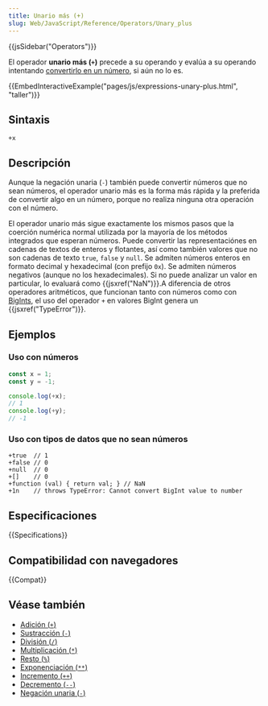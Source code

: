 ```yaml
---
title: Unario más (+)
slug: Web/JavaScript/Reference/Operators/Unary_plus
---
```


{{jsSidebar("Operators")}}

El operador **unario más (`+`)** precede a su operando y evalúa a su operando intentando [convertirlo en un número](/es/docs/Web/JavaScript/Reference/Global_Objects/Number#number_coercion), si aún no lo es.

{{EmbedInteractiveExample("pages/js/expressions-unary-plus.html", "taller")}}

## Sintaxis

```js-nolint
+x
```

## Descripción

Aunque la negación unaria (`-`) también puede convertir números que no sean números, el operador unario más es la forma más rápida y la preferida de convertir algo en un número, porque no realiza ninguna otra operación con el número.

El operador unario más sigue exactamente los mismos pasos que la coerción numérica normal utilizada por la mayoría de los métodos integrados que esperan números. Puede convertir las representaciónes en cadenas de textos de enteros y flotantes, así como también valores que no son cadenas de texto `true`, `false` y `null`. Se admiten números enteros en formato decimal y hexadecimal (con prefijo `0x`). Se admiten números negativos (aunque no los hexadecimales). Si no puede analizar un valor en particular, lo evaluará como {{jsxref("NaN")}}.A diferencia de otros operadores aritméticos, que funcionan tanto con números como con [BigInts](/es/docs/Web/JavaScript/Reference/Global_Objects/BigInt), el uso del operador `+` en valores BigInt genera un {{jsxref("TypeError")}}.

## Ejemplos

### Uso con números

```js
const x = 1;
const y = -1;

console.log(+x);
// 1
console.log(+y);
// -1
```

### Uso con tipos de datos que no sean números

```js-nolint
+true  // 1
+false // 0
+null  // 0
+[]    // 0
+function (val) { return val; } // NaN
+1n    // throws TypeError: Cannot convert BigInt value to number
```

## Especificaciones

{{Specifications}}

## Compatibilidad con navegadores

{{Compat}}

## Véase también

- [Adición (`+`)](/es/docs/Web/JavaScript/Reference/Operators/Addition)
- [Sustracción (`-`)](/es/docs/Web/JavaScript/Reference/Operators/Subtraction)
- [División (`/`)](/es/docs/Web/JavaScript/Reference/Operators/Division)
- [Multiplicación (`*`)](/es/docs/Web/JavaScript/Reference/Operators/Multiplication)
- [Resto (`%`)](/es/docs/Web/JavaScript/Reference/Operators/Remainder)
- [Exponenciación (`**`)](/es/docs/Web/JavaScript/Reference/Operators/Exponentiation)
- [Incremento (`++`)](/es/docs/Web/JavaScript/Reference/Operators/Increment)
- [Decremento (`--`)](/es/docs/Web/JavaScript/Reference/Operators/Decrement)
- [Negación unaria (`-`)](/es/docs/Web/JavaScript/Reference/Operators/Unary_negation)
